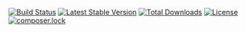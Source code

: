 
[![Build Status](https://travis-ci.org/pinpie/pinpie.svg?branch=dev)](https://travis-ci.org/pinpie/pinpie)
[![Latest Stable Version](https://poser.pugx.org/pinpie/pinpie/v/stable)](https://packagist.org/packages/pinpie/pinpie)
[![Total Downloads](https://poser.pugx.org/pinpie/pinpie/downloads)](https://packagist.org/packages/pinpie/pinpie)
[![License](https://poser.pugx.org/pinpie/pinpie/license)](https://packagist.org/packages/pinpie/pinpie)
[![composer.lock](https://poser.pugx.org/pinpie/pinpie/composerlock)](https://packagist.org/packages/pinpie/pinpie)

